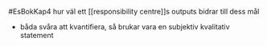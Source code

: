 #EsBokKap4
hur väl ett [[responsibility centre]]s outputs bidrar till dess mål
- båda svåra att kvantifiera, så brukar vara en subjektiv kvalitativ statement
